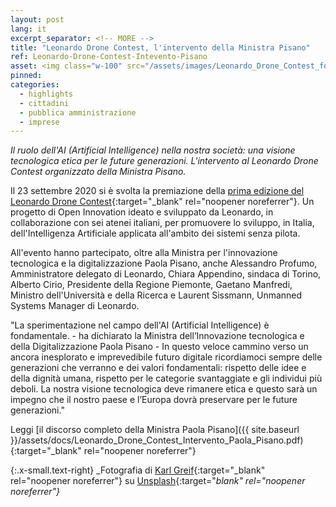 ```yaml
---
layout: post
lang: it
excerpt_separator: <!-- MORE -->
title: "Leonardo Drone Contest, l'intervento della Ministra Pisano"
ref: Leonardo-Drone-Contest-Intevento-Pisano
asset: <img class="w-100" src="/assets/images/Leonardo_Drone_Contest_foto_2.jpg" alt="Leonardo Drone Contest"/>
pinned:
categories:
  - highlights
  - cittadini
  - pubblica amministrazione
  - imprese
---
```


_Il ruolo dell'AI (Artificial Intelligence) nella nostra società: una visione tecnologica etica per le future generazioni. L'intervento al Leonardo Drone Contest organizzato della Ministra Pisano._

<!-- MORE -->

Il 23 settembre 2020 si è svolta la premiazione della [prima edizione del Leonardo Drone Contest](https://dronecontest.leonardocompany.com/it){:target="_blank" rel="noopener noreferrer"}. Un progetto di Open Innovation ideato e sviluppato da Leonardo, in collaborazione con sei atenei italiani, per promuovere lo sviluppo, in Italia, dell'Intelligenza Artificiale applicata all'ambito dei sistemi senza pilota.

All'evento hanno partecipato, oltre alla Ministra per l'innovazione tecnologica e la digitalizzazione Paola Pisano, anche Alessandro Profumo, Amministratore delegato di Leonardo, Chiara Appendino, sindaca di Torino, Alberto Cirio, Presidente della Regione Piemonte, Gaetano Manfredi, Ministro dell'Università e della Ricerca e Laurent Sissmann, Unmanned Systems Manager di Leonardo.

"La sperimentazione nel campo dell'AI (Artificial Intelligence) è fondamentale. - ha dichiarato la Ministra dell’Innovazione tecnologica e della Digitalizzazione Paola Pisano - In questo veloce cammino verso un ancora inesplorato e imprevedibile futuro digitale ricordiamoci sempre delle generazioni che verranno e dei valori fondamentali: rispetto delle idee e della dignità umana, rispetto per le categorie svantaggiate e gli individui più deboli. La nostra visione tecnologica deve rimanere etica e questo sarà un impegno che il nostro paese e l’Europa dovrà preservare per le future generazioni."

Leggi [il discorso completo della Ministra Paola Pisano]({{ site.baseurl }}/assets/docs/Leonardo_Drone_Contest_Intervento_Paola_Pisano.pdf){:target="_blank" rel="noopener noreferrer"}


{:.x-small.text-right}
_Fotografia di [Karl Greif](https://unsplash.com/@kg_media_pgh){:target="_blank" rel="noopener noreferrer"} su [Unsplash](https://unsplash.com/photos/H5IXIH254AU){:target="_blank" rel="noopener noreferrer"}_
